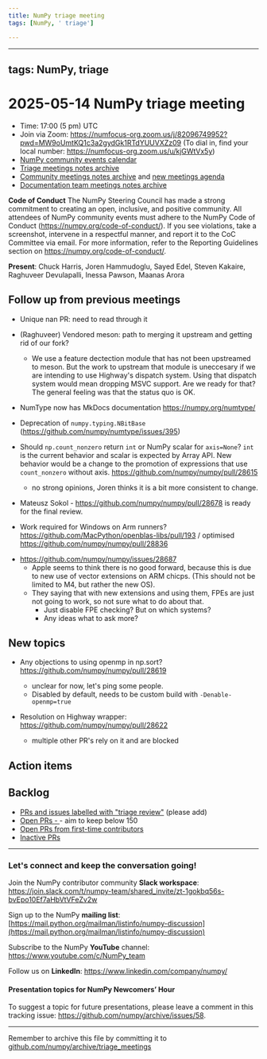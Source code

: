 ```yaml
---
title: NumPy triage meeting
tags: [NumPy, ' triage']

---
```


---
tags: NumPy, triage
---

# 2025-05-14 NumPy triage meeting


- Time: 17:00 (5 pm) UTC
- Join via Zoom: https://numfocus-org.zoom.us/j/82096749952?pwd=MW9oUmtKQ1c3a2gydGk1RTdYUUVXZz09 (To dial in, find your local number: https://numfocus-org.zoom.us/u/kjGWtVx5y)
- [NumPy community events calendar](https://scientific-python.org/calendars)
- [Triage meetings notes archive](https://github.com/numpy/archive/tree/master/triage_meetings)
- [Community meetings notes archive](https://github.com/numpy/archive/tree/main/community_meetings) and [new meetings agenda](https://hackmd.io/76o-IxCjQX2mOXO_wwkcpg)
- [Documentation team meetings notes archive](https://github.com/numpy/archive/tree/main/docs_team_meetings)


**Code of Conduct**
The NumPy Steering Council has made a strong commitment to creating an open, inclusive, and positive community. 
All attendees of NumPy community events must adhere to the NumPy Code of Conduct (https://numpy.org/code-of-conduct/). 
If you see violations, take a screenshot, intervene in a respectful manner, and report it to the CoC Committee via email. For more information, refer to the Reporting Guidelines section on https://numpy.org/code-of-conduct/.

**Present**: Chuck Harris, Joren Hammudoglu, Sayed Edel, Steven Kakaire, Raghuveer Devulapalli, Inessa Pawson, Maanas Arora


## Follow up from previous meetings

- Unique nan PR: need to read through it

- (Raghuveer) Vendored meson: path to merging it upstream and getting rid of our fork?
  - We use a feature dectection module that has not been upstreamed to meson. But the work to upstream that module is uneccesary if we are intending to use Highway's dispatch system. Using that dispatch system would mean dropping MSVC support. Are we ready for that? The general feeling was that the status quo is OK.

- NumType now has MkDocs documentation https://numpy.org/numtype/

- Deprecation of `numpy.typing.NBitBase` (https://github.com/numpy/numtype/issues/395)

- Should `np.count_nonzero` return `int` or NumPy scalar for `axis=None`?
  `int` is the current behavior and scalar is expected by Array API. New behavior would be a change to the promotion of expressions that use `count_nonzero` without axis. https://github.com/numpy/numpy/pull/28615
  - no strong opinions, Joren thinks it is a bit more consistent to change.

- Mateusz Sokol - https://github.com/numpy/numpy/pull/28678 is ready for the final review.
  
- Work required for Windows on Arm runners? https://github.com/MacPython/openblas-libs/pull/193 / optimised https://github.com/numpy/numpy/pull/28836

* https://github.com/numpy/numpy/issues/28687
    * Apple seems to think there is no good forward, because this is due to new use of vector extensions on ARM chicps.  (This should not be limited to M4, but rather the new OS).
    * They saying that with new extensions and using them, FPEs are just not going to work, so not sure what to do about that.
        * Just disable FPE checking?  But on which systems?
        * Any ideas what to ask more?

## New topics

- Any objections to using openmp in np.sort? https://github.com/numpy/numpy/pull/28619
  - unclear for now, let's ping some people.
  - Disabled by default, needs to be custom build with `-Denable-openmp=true`

- Resolution on Highway wrapper: https://github.com/numpy/numpy/pull/28622
    - multiple other PR's rely on it and are blocked 


## Action items



## Backlog

* [PRs and issues labelled with "triage review"](https://github.com/numpy/numpy/labels/triage%20review) (please add)
* [Open PRs - ](https://github.com/numpy/numpy/pulls)- aim to keep below 150
* [Open PRs from first-time contributors](https://github.com/orgs/numpy/projects/5) 
* [Inactive PRs](https://github.com/orgs/numpy/projects/6)



---

### Let's connect and keep the conversation going!
Join the NumPy contributor community **Slack workspace**: https://join.slack.com/t/numpy-team/shared_invite/zt-1gokbq56s-bvEpo10Ef7aHbVtVFeZv2w

Sign up to the NumPy **mailing list**: [https://mail.python.org/mailman/listinfo/numpy-discussion](https://mail.python.org/mailman/listinfo/numpy-discussion)

Subscribe to the NumPy **YouTube** channel: https://www.youtube.com/c/NumPy_team

Follow us on **LinkedIn**: https://www.linkedin.com/company/numpy/

#### Presentation topics for NumPy Newcomers’ Hour 
To suggest a topic for future presentations, please leave a comment in this tracking issue: https://github.com/numpy/archive/issues/58.

---

Remember to archive this file by committing it to [github.com/numpy/archive/triage_meetings](https://github.com/numpy/archive/tree/main/triage_meetings)